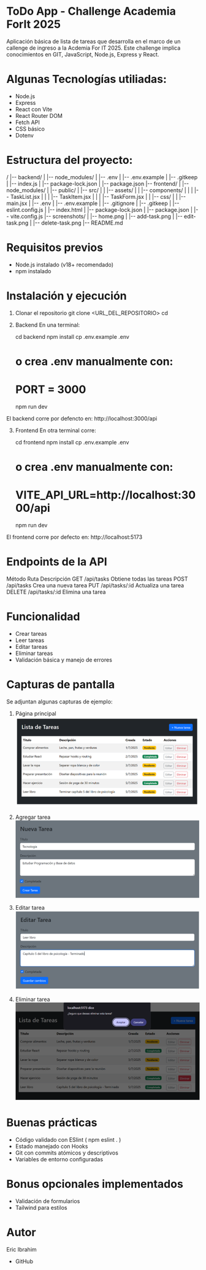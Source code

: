 # ToDo App - Challenge Academia ForIt 2025 #

Aplicación básica de lista de tareas que desarrolla en el marco de un callenge de ingreso a la Acdemia For IT 2025.
Este challenge implica conocimientos en GIT, JavaScript, Node.js, Express y React.

# Algunas Tecnologías utiliadas:
- Node.js
- Express
- React con Vite
- React Router DOM
- Fetch API
- CSS básico
- Dotenv


# Estructura del proyecto:
/
|-- backend/
|   |-- node_modules/
|   |-- .env
|   |-- .env.example
|   |-- .gitkeep
|   |-- index.js
|   |-- package-lock.json
|   |-- package.json
|-- frontend/
|   |-- node_modules/
|   |-- public/
|   |-- src/
|   |   |-- assets/
|   |   |-- components/
|   |   |   |-- TaskList.jsx
|   |   |   |-- TaskItem.jsx
|   |   |   |-- TaskForm.jsx
|   |   |-- css/
|   |   |-- main.jsx
|   |-- .env
|   |-- .env.example
|   |-- .gitignore
|   |-- .gitkeep
|   |-- eslint.config.js
|   |-- index.html
|   |-- package-lock.json
|   |-- package.json
|   |-- vite.config.js
|-- screenshots/
|   |-- home.png
|   |-- add-task.png
|   |-- edit-task.png
|   |-- delete-task.png
|-- README.md

# Requisitos previos
- Node.js instalado (v18+ recomendado)
- npm instalado

# Instalación y ejecución
1. Clonar el repositorio
    git clone <URL_DEL_REPOSITORIO>
    cd <nombre-del-repo>

2. Backend
En una terminal:

    cd backend 
    npm install
    cp .env.example .env
    # o crea .env manualmente con:
    # PORT = 3000
    npm run dev

El backend corre por defencto en:
http://localhost:3000/api

3. Frontend
En otra terminal corre:

    cd frontend
    npm install
    cp .env.example .env
    # o crea .env manualmente con:
    # VITE_API_URL=http://localhost:3000/api
    npm run dev

El frontend corre por defecto en:
http://localhost:5173

# Endpoints de la API

Método          Ruta                Descripción
GET             /api/tasks          Obtiene todas las tareas
POST            /api/tasks          Crea una nueva tarea
PUT             /api/tasks/:id      Actualiza una tarea
DELETE          /api/tasks/:id      Elimina una tarea

# Funcionalidad
- Crear tareas
- Leer tareas
- Editar tareas
- Eliminar tareas
- Validación básica y manejo de errores

# Capturas de pantalla
Se adjuntan algunas capturas de ejemplo:

1. Página principal
![home](screenshots/home.png)

2. Agregar tarea
![add-task](screenshots/add-task.png)

3. Editar tarea
![edit-task](screenshots/edit-task.png)

4. Eliminar tarea
![delete-task](screenshots/delete-task.png)

# Buenas prácticas
- Código validado con ESlint ( npm eslint . )
- Estado manejado con Hooks
- Git con commits atómicos y descriptivos
- Variables de entorno configuradas

# Bonus opcionales implementados
- Validación de formularios
- Tailwind para estilos

# Autor
Eric Ibrahim
- GitHub
